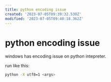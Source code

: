 ```yaml
---
title: python encoding issue
created: '2023-07-05T09:39:32.530Z'
modified: '2023-07-05T09:40:18.362Z'
---
```


# python encoding issue

windows has encoding issue on python intepreter.

run like this:
```bash
python -X utf8=1 <args>
```
